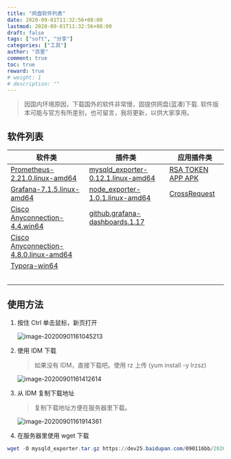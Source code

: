 ```yaml
---
title: "网盘软件列表"
date: 2020-09-01T11:32:56+08:00
lastmod: 2020-09-01T11:32:56+08:00
draft: false
tags: ["soft", "分享"]
categories: ["工具"]
author: "百里"
comment: true
toc: true
reward: true
# weight: 1
# description: ""
---
```


> 因国内环境原因，下载国外的软件非常慢，固提供网盘(蓝凑)下载. 软件版本可能与官方有所差别，也可留言，我将更新，以供大家享用。

## 软件列表

| 软件类                                                       | 插件类                                                       | 应用插件类                                                  |
| ------------------------------------------------------------ | ------------------------------------------------------------ | ----------------------------------------------------------- |
| [Prometheus-2.21.0.linux-amd64](https://freemt.lanzous.com/iXVhLg8exlc) | [mysqld_exporter-0.12.1.linux-amd64](https://freemt.lanzous.com/id5UKg94adc) | [RSA TOKEN APP APK](https://freemt.lanzous.com/id5UKg94adc) |
| [Grafana-7.1.5.linux-amd64](https://freemt.lanzous.com/iQEcXg8f8qd) | [node_exporter-1.0.1.linux-amd64](https://freemt.lanzous.com/ieS67g8exab) | [CrossRequest](https://freemt.lanzous.com/i0pDFfo582j)      |
| [Cisco Anyconnection-4.4.win64](https://freemt.lanzous.com/i3eZ0fo47hc) | [github.grafana-dashboards.1.17](https://freemt.lanzous.com/ijTsPg9c4hi) |                                                             |
| [Cisco Anyconnection-4.8.0.linux-amd64](https://freemt.lanzous.com/iu190fo5lyj) |                                                              |                                                             |
| [Typora-win64](https://freemt.lanzous.com/ilpt6fpigcb)       |                                                              |                                                             |
|                                                              |                                                              |                                                             |
|                                                              |                                                              |                                                             |
|                                                              |                                                              |                                                             |
|                                                              |                                                              |                                                             |
|                                                              |                                                              |                                                             |



## 使用方法

1. 按住 Ctrl 单击鼠标，新页打开

   ![image-20200901161045213](http://img.sgfoot.com/b/20200901161046.png?imageslim)

2. 使用 IDM 下载

   > 如果没有 IDM，直接下载吧。使用 rz 上传 (yum install -y lrzsz)

   ![image-20200901161412614](http://img.sgfoot.com/b/20200901161413.png?imageslim)

3. 从 IDM 复制下载地址

   > 复制下载地址方便在服务器里下载。

   ![image-20200901161914361](http://img.sgfoot.com/b/20200901161915.png?imageslim)

4. 在服务器里使用 wget 下载

```powershell
wget -O mysqld_exporter.tar.gz https://dev25.baidupan.com/090116bb/2020/09/01/ab6b655f014a25651fb81b1611e618fb.gz?st=tUSxnj49xjUcDlnUk02Aqw&e=1598950309&b=AD9eJ1IhUCRWb1ZkVllVNFJ_aWnYNY1QgVnEIYAVwAC9SMAokUmNXYAV_bA2QHeQ5mVWlZawB0AX8EegpmAWtRNwBkXmpSfFAhVmJWclYoVTZSfQ_c_c&fi=29026922&pid=36-112-24-10&up=1.
```

